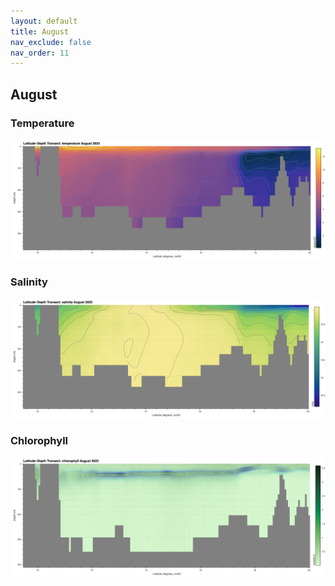 ```yaml
---
layout: default
title: August
nav_exclude: false
nav_order: 11
---
```


## August

### Temperature
![August Temperature](cmems_mod_arc_phy_anfc_6km_detided_P1M-m/2023/August/thetao.png)

### Salinity
![August Salinity](cmems_mod_arc_phy_anfc_6km_detided_P1M-m/2023/August/so.png)

### Chlorophyll
![August Chlorophyll](cmems_mod_arc_bgc_anfc_ecosmo_P1M-m/2023/August/chl.png)